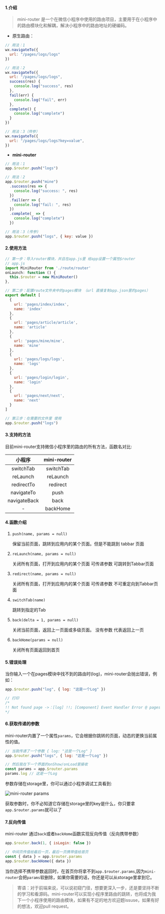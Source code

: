 #### 1.介绍
> mini-router 是一个在微信小程序中使用的路由项目，主要用于在小程序中的路由模块化和解耦，解决小程序中的路由地址的硬编码。

* 原生路由：
```js
// 用法：1
wx.navigateTo({
  url: "/pages/logs/logs"
})

// 用法：2
wx.navigateTo({
  url: "/pages/logs/logs",
  success(res) {
    console.log("success", res) 
  },
  fail(err) {
    console.log("fail", err)
  },
  complete() {
    console.log("complete")
  }
})

// 用法：3（传参）
wx.navigateTo({
  url: "/pages/logs/logs?key=value",
})
```
* **mini-router**
```js
// 用法：1
app.$router.push("logs")

// 用法：2
app.$router.push("mine")
  .success(res => {
    console.log("success: ", res)
  })
  .fail(err => {
    console.log("fail: ", res)
  })
  .complete(_ => {
    console.log("complete")
  })

// 用法：3 (传参)
app.$router.push("logs", { key: value })
```

#### 2.使用方法
```js
// 第一步：导入router模块，并且在app.js里 给app设置一个属性$router
// app.js
import MiniRouter from './route/router'
onLaunch: function () {
  this.$router = new MiniRouter()
},

// 第二步：配置route文件夹中的pages模块 （url 直接复制app.json里的pages）
export default [
  {
    url: 'pages/index/index',
    name: 'index'
  },
  {
    url: 'pages/article/article',
    name: 'article'
  },
  {
    url: 'pages/mine/mine',
    name: 'mine'
  },
  {
    url: 'pages/logs/logs',
    name: 'logs'
  },
  {
    url: 'pages/login/login',
    name: 'login'
  },
  {
    url: 'pages/next/next',
    name: 'next'
  }
]

// 第三步：在需要的文件里 使用
app.$router.push("logs")
```

#### 3.支持的方法
目前mini-router支持微信小程序里的路由的所有方法，函数名对比:

|    小程序    | mini-router |
| :----------: | :---------: |
|  switchTab   |  switchTab  |
|   reLaunch   |  reLaunch   |
|  redirectTo  |  redirect   |
|  navigateTo  |    push     |
| navigateBack |    back     |
|      -       |  backHome   |



#### 4.函数介绍

1. `push(name, params = null)`

   保留当前页面，跳转到应用内的某个页面。但是不能跳到 tabbar 页面

2. `reLaunch(name, params = null)`

    关闭所有页面，打开到应用内的某个页面 可传递参数 可跳转到Tabbar页面

3. `redirect(name, params = null)`

      关闭所有页面，打开到应用内的某个页面 可传递参数 不可重定向到Tabbar页面

4. `switchTab(name)`
    
    跳转到指定的Tab

5. `back(delta = 1, params = null)`

    关闭当前页面，返回上一页面或多级页面。 没有参数 代表返回上一页

6. `backHome(params = null)`

    关闭所有页面返回到首页

#### 5.错误处理
当你输入一个在pages模块中找不到的路由时(log)，mini-router会抛出错误，例如：
```js
app.$router.push("log", { log: "这是一个Log" })

// 打印
/*
!! Not found page ->：[log] !!; [Component] Event Handler Error @ pages/index/index#bound handlePushLogs
*/
```

#### 6.获取传递的参数
mini-router内置了一个属性`params`，它会根据你跳转的页面，动态的更换当前属性的值。
```js
// 当我传递了一个参数 { log: "这是一个Log" }
app.$router.push("logs", { log: "这是一个Log" })

// 然后我在下一个界面的onShow/onLoad里接收
const params = app.$router.params
params.log // 这是一个Log
```
参数存储在storage里，你可以通过小程序调试工具看到:

![mini-router params](https://upload-images.jianshu.io/upload_images/1786359-7504337586a2d6b5.png?imageMogr2/auto-orient/strip%7CimageView2/2/w/1240)

获取参数时，你不必知道它存储在storage里的key是什么，你只要拿`app.$router.params`就可以了

#### 7.反向传值
mini-router 通过`back`或者`backHome`函数实现反向传值（反向携带参数）
```js
app.$router.back(1, { isLogin: false })

// 中间页传值给最后一页，最后一页携带值给首页
const { data } = app.$router.params
app.$router.backHome({ data })
```

当你选择不携带参数返回时，在首页你将拿不到`app.$router.params`,因为`mini-router`会把`params`软删除，如果你需要的话，你还是可以从storage里拿到它。

> 寄语：对于前端来说，可以说初窥门径，想要更深入一步，还是要坚持不断的学习和看源码。mini-router可以实现小程序里路由的跳转，也将成为我下一个小程序使用的路由模块，如果有不足的地方欢迎题issuse，如果有好的想法，欢迎pull request。




